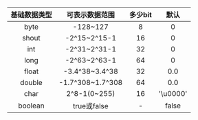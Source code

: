 |基础数据类型|可表示数据范围 |多少bit|  默认   |
|:---------:|:------------:|:----:|:-------:|
|   byte    |    -128\~127 |   8  |  0      |
|   shout   |-2^15\~2^15-1 |  16  |  0      |
|   int     |-2^31\~2^31-1 |  32  |  0      |
|   long    |-2^63\~2^63-1 |  64  |  0      |
|   float   |-3.4^38\~3.4^38| 32  |  0.0    |
|   double  |-1.7^308\~1.7^308| 64|  0.0    |
|   char    |2^8-1(0\~255) |  16  | '\u0000'|
|   boolean | true或false  |   -  |  false  |
